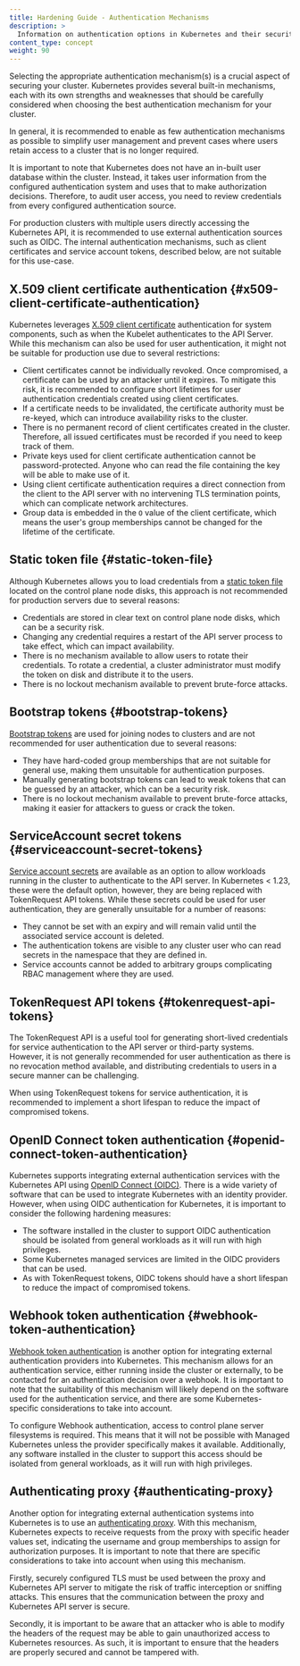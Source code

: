 ```yaml
---
title: Hardening Guide - Authentication Mechanisms
description: >
  Information on authentication options in Kubernetes and their security properties.
content_type: concept
weight: 90
---
```


<!-- overview -->

Selecting the appropriate authentication mechanism(s) is a crucial aspect of securing your cluster.
Kubernetes provides several built-in mechanisms, each with its own strengths and weaknesses that 
should be carefully considered when choosing the best authentication mechanism for your cluster.

In general, it is recommended to enable as few authentication mechanisms as possible to simplify 
user management and prevent cases where users retain access to a cluster that is no longer required.

It is important to note that Kubernetes does not have an in-built user database within the cluster. 
Instead, it takes user information from the configured authentication system and uses that to make 
authorization decisions. Therefore, to audit user access, you need to review credentials from every 
configured authentication source.

For production clusters with multiple users directly accessing the Kubernetes API, it is 
recommended to use external authentication sources such as OIDC. The internal authentication 
mechanisms, such as client certificates and service account tokens, described below, are not 
suitable for this use-case.

<!-- body -->

## X.509 client certificate authentication {#x509-client-certificate-authentication}

Kubernetes leverages [X.509 client certificate](/docs/reference/access-authn-authz/authentication/#x509-client-certs) 
authentication for system components, such as when the Kubelet authenticates to the API Server. 
While this mechanism can also be used for user authentication, it might not be suitable for 
production use due to several restrictions:

- Client certificates cannot be individually revoked. Once compromised, a certificate can be used 
  by an attacker until it expires. To mitigate this risk, it is recommended to configure short 
  lifetimes for user authentication credentials created using client certificates.
- If a certificate needs to be invalidated, the certificate authority must be re-keyed, which 
can introduce availability risks to the cluster.
- There is no permanent record of client certificates created in the cluster. Therefore, all 
issued certificates must be recorded if you need to keep track of them.
- Private keys used for client certificate authentication cannot be password-protected. Anyone 
who can read the file containing the key will be able to make use of it.
- Using client certificate authentication requires a direct connection from the client to the 
API server with no intervening TLS termination points, which can complicate network architectures.
- Group data is embedded in the `O` value of the client certificate, which means the user's group 
memberships cannot be changed for the lifetime of the certificate.

## Static token file {#static-token-file}

Although Kubernetes allows you to load credentials from a 
[static token file](/docs/reference/access-authn-authz/authentication/#static-token-file) located 
on the control plane node disks, this approach is not recommended for production servers due to 
several reasons:

- Credentials are stored in clear text on control plane node disks, which can be a security risk.
- Changing any credential requires a restart of the API server process to take effect, which can 
impact availability.
- There is no mechanism available to allow users to rotate their credentials. To rotate a 
credential, a cluster administrator must modify the token on disk and distribute it to the users.
- There is no lockout mechanism available to prevent brute-force attacks.

## Bootstrap tokens {#bootstrap-tokens}

[Bootstrap tokens](/docs/reference/access-authn-authz/bootstrap-tokens/) are used for joining 
nodes to clusters and are not recommended for user authentication due to several reasons:

- They have hard-coded group memberships that are not suitable for general use, making them 
unsuitable for authentication purposes.
- Manually generating bootstrap tokens can lead to weak tokens that can be guessed by an attacker, 
which can be a security risk.
- There is no lockout mechanism available to prevent brute-force attacks, making it easier for 
attackers to guess or crack the token.

## ServiceAccount secret tokens {#serviceaccount-secret-tokens}

[Service account secrets](/docs/reference/access-authn-authz/service-accounts-admin/#manual-secret-management-for-serviceaccounts) 
are available as an option to allow workloads running in the cluster to authenticate to the 
API server. In Kubernetes < 1.23, these were the default option, however, they are being replaced 
with TokenRequest API tokens. While these secrets could be used for user authentication, they are 
generally unsuitable for a number of reasons:

- They cannot be set with an expiry and will remain valid until the associated service account is deleted.
- The authentication tokens are visible to any cluster user who can read secrets in the namespace 
that they are defined in.
- Service accounts cannot be added to arbitrary groups complicating RBAC management where they are used.

## TokenRequest API tokens {#tokenrequest-api-tokens}

The TokenRequest API is a useful tool for generating short-lived credentials for service 
authentication to the API server or third-party systems. However, it is not generally recommended 
for user authentication as there is no revocation method available, and distributing credentials 
to users in a secure manner can be challenging.

When using TokenRequest tokens for service authentication, it is recommended to implement a short 
lifespan to reduce the impact of compromised tokens.

## OpenID Connect token authentication {#openid-connect-token-authentication}

Kubernetes supports integrating external authentication services with the Kubernetes API using 
[OpenID Connect (OIDC)](/docs/reference/access-authn-authz/authentication/#openid-connect-tokens). 
There is a wide variety of software that can be used to integrate Kubernetes with an identity 
provider. However, when using OIDC authentication for Kubernetes, it is important to consider the 
following hardening measures:

- The software installed in the cluster to support OIDC authentication should be isolated from 
general workloads as it will run with high privileges.
- Some Kubernetes managed services are limited in the OIDC providers that can be used.
- As with TokenRequest tokens, OIDC tokens should have a short lifespan to reduce the impact of 
compromised tokens.

## Webhook token authentication {#webhook-token-authentication}

[Webhook token authentication](/docs/reference/access-authn-authz/authentication/#webhook-token-authentication) 
is another option for integrating external authentication providers into Kubernetes. This mechanism 
allows for an authentication service, either running inside the cluster or externally, to be 
contacted for an authentication decision over a webhook. It is important to note that the suitability 
of this mechanism will likely depend on the software used for the authentication service, and there 
are some Kubernetes-specific considerations to take into account.

To configure Webhook authentication, access to control plane server filesystems is required. This 
means that it will not be possible with Managed Kubernetes unless the provider specifically makes it 
available. Additionally, any software installed in the cluster to support this access should be 
isolated from general workloads, as it will run with high privileges.

## Authenticating proxy {#authenticating-proxy}

Another option for integrating external authentication systems into Kubernetes is to use an 
[authenticating proxy](/docs/reference/access-authn-authz/authentication/#authenticating-proxy). 
With this mechanism, Kubernetes expects to receive requests from the proxy with specific header 
values set, indicating the username and group memberships to assign for authorization purposes. 
It is important to note that there are specific considerations to take into account when using 
this mechanism.

Firstly, securely configured TLS must be used between the proxy and Kubernetes API server to 
mitigate the risk of traffic interception or sniffing attacks. This ensures that the communication 
between the proxy and Kubernetes API server is secure.

Secondly, it is important to be aware that an attacker who is able to modify the headers of the 
request may be able to gain unauthorized access to Kubernetes resources. As such, it is important 
to ensure that the headers are properly secured and cannot be tampered with.